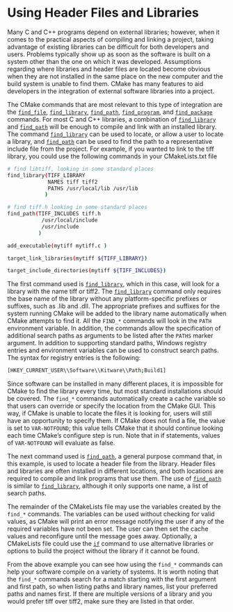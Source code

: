 # Using Header Files and Libraries
Many C and C++ programs depend on external libraries; however, when it comes to the practical aspects of compiling and linking a project, taking advantage of existing libraries can be difficult for both developers and users. Problems typically show up as soon as the software is built on a system other than the one on which it was developed. Assumptions regarding where libraries and header files are located become obvious when they are not installed in the same place on the new computer and the build system is unable to find them. CMake has many features to aid developers in the integration of external software libraries into a project.

The CMake commands that are most relevant to this type of integration are the [`find_file`](https://cmake.org/cmake/help/latest/command/find_file.html#command:find_file), [`find_library`](https://cmake.org/cmake/help/latest/command/find_library.html#command:find_library), [`find_path`](https://cmake.org/cmake/help/latest/command/find_path.html#command:find_path), [`find_program`](https://cmake.org/cmake/help/latest/command/find_program.html#command:find_program), and [`find_package`](https://cmake.org/cmake/help/latest/command/find_package.html#command:find_package) commands. For most C and C++ libraries, a combination of [`find_library`](https://cmake.org/cmake/help/latest/command/find_library.html#command:find_library) and [`find_path`](https://cmake.org/cmake/help/latest/command/find_path.html#command:find_path) will be enough to compile and link with an installed library. The command [`find_library`](https://cmake.org/cmake/help/latest/command/find_library.html#command:find_library) can be used to locate, or allow a user to locate a library, and [`find_path`](https://cmake.org/cmake/help/latest/command/find_path.html#command:find_path) can be used to find the path to a representative include file from the project. For example, if you wanted to link to the tiff library, you could use the following commands in your CMakeLists.txt file
```sh
# find libtiff, looking in some standard places
find_library(TIFF_LIBRARY
             NAMES tiff tiff2
             PATHS /usr/local/lib /usr/lib
            )

# find tiff.h looking in some standard places
find_path(TIFF_INCLUDES tiff.h
           /usr/local/include
           /usr/include
          )

add_executable(mytiff mytiff.c )

target_link_libraries(mytiff ${TIFF_LIBRARY})

target_include_directories(mytiff ${TIFF_INCLUDES})
```

The first command used is [`find_library`](https://cmake.org/cmake/help/latest/command/find_library.html#command:find_library), which in this case, will look for a library with the name tiff or tiff2. The [`find_library`](https://cmake.org/cmake/help/latest/command/find_library.html#command:find_library) command only requires the base name of the library without any platform-specific prefixes or suffixes, such as .lib and .dll. The appropriate prefixes and suffixes for the system running CMake will be added to the library name automatically when CMake attempts to find it. All the `FIND_*` commands will look in the `PATH` environment variable. In addition, the commands allow the specification of additional search paths as arguments to be listed after the `PATHS` marker argument. In addition to supporting standard paths, Windows registry entries and environment variables can be used to construct search paths. The syntax for registry entries is the following:
```sh
[HKEY_CURRENT_USER\\Software\\Kitware\\Path;Build1]
```

Since software can be installed in many different places, it is impossible for CMake to find the library every time, but most standard installations should be covered. The `find_*` commands automatically create a cache variable so that users can override or specify the location from the CMake GUI. This way, if CMake is unable to locate the files it is looking for, users will still have an opportunity to specify them. If CMake does not find a file, the value is set to `VAR-NOTFOUND`; this value tells CMake that it should continue looking each time CMake’s configure step is run. Note that in if statements, values of `VAR-NOTFOUND` will evaluate as false.

The next command used is [`find_path`](https://cmake.org/cmake/help/latest/command/find_path.html#command:find_path), a general purpose command that, in this example, is used to locate a header file from the library. Header files and libraries are often installed in different locations, and both locations are required to compile and link programs that use them. The use of [`find_path`](https://cmake.org/cmake/help/latest/command/find_path.html#command:find_path) is similar to [`find_library`](https://cmake.org/cmake/help/latest/command/find_library.html#command:find_library), although it only supports one name, a list of search paths.

The remainder of the CMakeLists file may use the variables created by the `find_*` commands. The variables can be used without checking for valid values, as CMake will print an error message notifying the user if any of the required variables have not been set. The user can then set the cache values and reconfigure until the message goes away. Optionally, a CMakeLists file could use the [`if`](https://cmake.org/cmake/help/latest/command/if.html#command:if) command to use alternative libraries or options to build the project without the library if it cannot be found.

From the above example you can see how using the `find_*` commands can help your software compile on a variety of systems. It is worth noting that the `find_*` commands search for a match starting with the first argument and first path, so when listing paths and library names, list your preferred paths and names first. If there are multiple versions of a library and you would prefer tiff over tiff2, make sure they are listed in that order.
